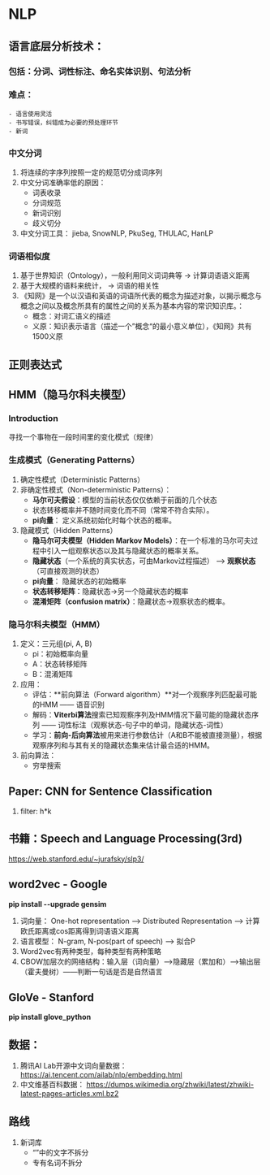 # NLP 
## 语言底层分析技术：
### 包括：分词、词性标注、命名实体识别、句法分析
### 难点： 
    - 语言使用灵活
    - 书写错误，纠错成为必要的预处理环节
    - 新词
### 中文分词
1. 将连续的字序列按照一定的规范切分成词序列
2. 中文分词准确率低的原因：
    - 词表收录
    - 分词规范
    - 新词识别
    - 歧义切分
3. 中文分词工具： jieba, SnowNLP, PkuSeg, THULAC, HanLP
### 词语相似度
1. 基于世界知识（Ontology），一般利用同义词词典等 -> 计算词语语义距离
2. 基于大规模的语料来统计， -> 词语的相关性
3. 《知网》是一个以汉语和英语的词语所代表的概念为描述对象，以揭示概念与概念之间以及概念所具有的属性之间的关系为基本内容的常识知识库。：
    - 概念：对词汇语义的描述
    - 义原：知识表示语言（描述一个”概念“的最小意义单位），《知网》共有1500义原

## 正则表达式

## HMM（隐马尔科夫模型）
### Introduction
寻找一个事物在一段时间里的变化模式（规律）
### 生成模式（Generating Patterns）
1. 确定性模式（Deterministic Patterns）
2. 非确定性模式（Non-deterministic Patterns）：
    - **马尔可夫假设**：模型的当前状态仅仅依赖于前面的几个状态
    - 状态转移概率并不随时间变化而不同（常常不符合实际）。
    - **pi向量**： 定义系统初始化时每个状态的概率。
3. 隐藏模式（Hidden Patterns）
    - **隐马尔可夫模型（Hidden Markov Models）**：在一个标准的马尔可夫过程中引入一组观察状态以及其与隐藏状态的概率关系。
    - **隐藏状态**（一个系统的真实状态，可由Markov过程描述） --> **观察状态**（可直接观测的状态）
    - **pi向量**： 隐藏状态的初始概率
    - **状态转移矩阵**：隐藏状态->另一个隐藏状态的概率
    - **混淆矩阵（confusion matrix）**：隐藏状态->观察状态的概率。
### 隐马尔科夫模型（HMM）
1. 定义：三元组(pi, A, B)
    - pi：初始概率向量
    - A：状态转移矩阵
    - B：混淆矩阵
2. 应用：
    - 评估：**前向算法（Forward algorithm）**对一个观察序列匹配最可能的HMM —— 语音识别
    - 解码：**Viterbi算法**搜索已知观察序列及HMM情况下最可能的隐藏状态序列 —— 词性标注（观察状态-句子中的单词，隐藏状态-词性）
    - 学习：**前向-后向算法**被用来进行参数估计（A和B不能被直接测量），根据观察序列和与其有关的隐藏状态集来估计最合适的HMM。
3. 前向算法：
    - 穷举搜索
    
## Paper: CNN for Sentence Classification
1. filter: h*k

## 书籍：Speech and Language Processing(3rd)
https://web.stanford.edu/~jurafsky/slp3/

## word2vec - Google
**pip install --upgrade gensim**
1. 词向量： One-hot representation --> Distributed Representation --> 计算欧氏距离或cos距离得到词语语义距离
2. 语言模型： N-gram, N-pos(part of speech) --> 拟合P
3. Word2vec有两种类型，每种类型有两种策略
4. CBOW加层次的网络结构：输入层（词向量）-->隐藏层（累加和）-->输出层（霍夫曼树）——判断一句话是否是自然语言

## GloVe - Stanford
**pip install glove_python**

## 数据：
1. 腾讯AI Lab开源中文词向量数据：https://ai.tencent.com/ailab/nlp/embedding.html
2. 中文维基百科数据： https://dumps.wikimedia.org/zhwiki/latest/zhwiki-latest-pages-articles.xml.bz2

## 路线
1. 新词库
    - “”中的文字不拆分
    - 专有名词不拆分
